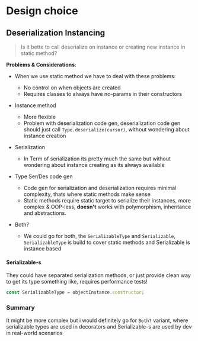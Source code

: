 # Design choice
## Deserialization Instancing
> Is it bette to call deserialize on instance or creating new instance in static method?

**Problems & Considerations**:
- When we use static method we have to deal with these problems:
    - No control on when objects are created
    - Requires classes to always have no-params in their constructors

- Instance method
    - More flexible
    - Problem with deserialization code gen, deserialization code gen should just call `Type.deserialize(cursor)`, without wondering about instance creation

- Serialization
    - In Term of serialization its pretty much the same but without wondering about instance creating as its always available

- Type Ser/Des code gen
    - Code gen for serialization and deserialization requires minimal complexity, thats where static methods make sense
    - Static methods require static target to serialize their instances, more complex & OOP-less, **doesn't** works with polymorphism, inheritance and abstractions.

- Both?
    - We could go for both, the `SerializableType` and `Serializable`, `SerializableType` is build to cover static methods and Serializable is instance based

#### Serializable-s
They could have separated serialization methods, or just provide clean way to get its type something like, requires performance tests!
```js
const SerializableType = objectInstance.constructor;
```


### Summary
It might be more complex but i would definitely go for `Both?` variant, where serializable types are used in decorators and Serializable-s are used by dev in real-world scenarios